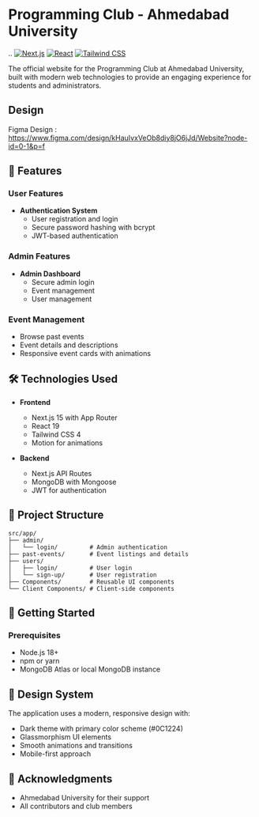 # Programming Club - Ahmedabad University
..
[![Next.js](https://img.shields.io/badge/Next.js-15.3.3-000000?style=flat&logo=next.js)](https://nextjs.org/)
[![React](https://img.shields.io/badge/React-19.0.0-61DAFB?style=flat&logo=react)](https://reactjs.org/)
[![Tailwind CSS](https://img.shields.io/badge/Tailwind_CSS-4-06B6D4?style=flat&logo=tailwind-css)](https://tailwindcss.com/)

The official website for the Programming Club at Ahmedabad University, built with modern web technologies to provide an engaging experience for students and administrators.

## Design

Figma Design : https://www.figma.com/design/kHauIvxVeOb8diy8jO6jJd/Website?node-id=0-1&p=f


## 🚀 Features

### User Features
- **Authentication System**
  - User registration and login
  - Secure password hashing with bcrypt
  - JWT-based authentication

### Admin Features
- **Admin Dashboard**
  - Secure admin login
  - Event management
  - User management

### Event Management
- Browse past events
- Event details and descriptions
- Responsive event cards with animations

## 🛠️ Technologies Used

- **Frontend**
  - Next.js 15 with App Router
  - React 19
  - Tailwind CSS 4
  - Motion for animations

- **Backend**
  - Next.js API Routes
  - MongoDB with Mongoose
  - JWT for authentication

## 📁 Project Structure

```
src/app/
├── admin/
│   └── login/         # Admin authentication
├── past-events/       # Event listings and details
├── users/
│   ├── login/         # User login
│   └── sign-up/       # User registration
├── Components/        # Reusable UI components
└── Client Components/ # Client-side components
```

## 🚀 Getting Started

### Prerequisites

- Node.js 18+
- npm or yarn
- MongoDB Atlas or local MongoDB instance

## 🎨 Design System

The application uses a modern, responsive design with:

- Dark theme with primary color scheme (#0C1224)
- Glassmorphism UI elements
- Smooth animations and transitions
- Mobile-first approach


## 🙏 Acknowledgments

- Ahmedabad University for their support
- All contributors and club members
